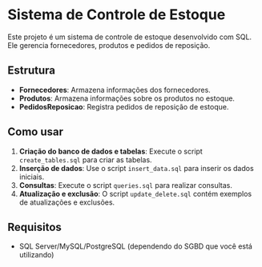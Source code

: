 # Sistema de Controle de Estoque

Este projeto é um sistema de controle de estoque desenvolvido com SQL. Ele gerencia fornecedores, produtos e pedidos de reposição.

## Estrutura

- **Fornecedores**: Armazena informações dos fornecedores.
- **Produtos**: Armazena informações sobre os produtos no estoque.
- **PedidosReposicao**: Registra pedidos de reposição de estoque.

## Como usar

1. **Criação do banco de dados e tabelas**: Execute o script `create_tables.sql` para criar as tabelas.
2. **Inserção de dados**: Use o script `insert_data.sql` para inserir os dados iniciais.
3. **Consultas**: Execute o script `queries.sql` para realizar consultas.
4. **Atualização e exclusão**: O script `update_delete.sql` contém exemplos de atualizações e exclusões.

## Requisitos

- SQL Server/MySQL/PostgreSQL (dependendo do SGBD que você está utilizando)
